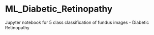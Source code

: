 # ML_Diabetic_Retinopathy
Jupyter notebook for 5 class classification of fundus images - Diabetic Retinopathy
